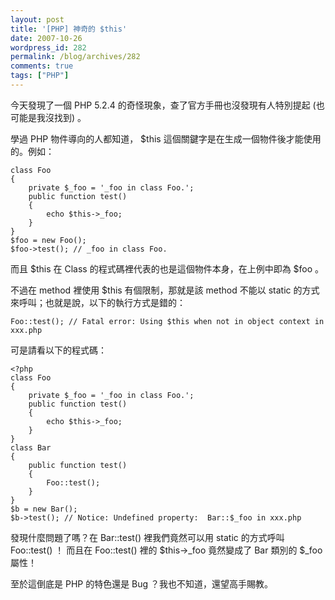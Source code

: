 ```yaml
---
layout: post
title: '[PHP] 神奇的 $this'
date: 2007-10-26
wordpress_id: 282
permalink: /blog/archives/282
comments: true
tags: ["PHP"]
---
```


今天發現了一個 PHP 5.2.4 的奇怪現象，查了官方手冊也沒發現有人特別提起 (也可能是我沒找到) 。

<!--more-->

學過 PHP 物件導向的人都知道， $this 這個關鍵字是在生成一個物件後才能使用的。例如：

```
class Foo
{
    private $_foo = '_foo in class Foo.';
    public function test()
    {
        echo $this->_foo;
    }
}
$foo = new Foo();
$foo->test(); // _foo in class Foo.

```

而且 $this 在 Class 的程式碼裡代表的也是這個物件本身，在上例中即為 $foo 。

不過在 method 裡使用 $this 有個限制，那就是該 method 不能以 static 的方式來呼叫；也就是說，以下的執行方式是錯的：

```
Foo::test(); // Fatal error: Using $this when not in object context in xxx.php

```

可是請看以下的程式碼：

```
<?php
class Foo
{
    private $_foo = '_foo in class Foo.';
    public function test()
    {
        echo $this->_foo;
    }
}
class Bar
{
    public function test()
    {
        Foo::test();
    }
}
$b = new Bar();
$b->test(); // Notice: Undefined property:  Bar::$_foo in xxx.php

```

發現什麼問題了嗎？在 Bar::test() 裡我們竟然可以用 static 的方式呼叫 Foo::test() ！ 而且在 Foo::test() 裡的 $this->_foo 竟然變成了 Bar 類別的 $_foo 屬性！ 

至於這倒底是 PHP 的特色還是 Bug ？我也不知道，還望高手賜教。
